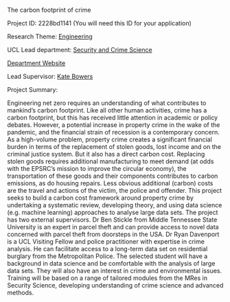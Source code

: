 The carbon footprint of crime

Project ID: 2228bd1141
(You will need this ID for your application)

Research Theme: [Engineering](../themes/engineering.md)

UCL Lead department: [Security and Crime Science](../departments/security-and-crime-science.md)

[Department Website](https://www.ucl.ac.uk/security-crime-science)

Lead Supervisor: [Kate Bowers](https://iris.ucl.ac.uk/iris/browse/profile?upi=KBOWE16)

Project Summary:

Engineering net zero requires an understanding of what contributes to mankind’s carbon footprint. Like all other human activities, crime has a carbon footprint, but this has received little attention in academic or policy debates. However, a potential increase in property crime in the wake of the pandemic, and the financial strain of recession is a contemporary concern. As a high-volume problem, property crime creates a significant financial burden in terms of the replacement of stolen goods, lost income and on the criminal justice system. But it also has a direct carbon cost. Replacing stolen goods requires additional manufacturing to meet demand (at odds with the EPSRC’s mission to improve the circular economy), the transportation of these goods and their components contributes to carbon emissions, as do housing repairs. Less obvious additional (carbon) costs are the travel and actions of the victim, the police and offender. This project seeks to build a carbon cost framework around property crime by undertaking a systematic review, developing theory, and using data science (e.g. machine learning) approaches to analyse large data sets. The project has two external supervisors. Dr Ben Stickle from Middle Tennessee State University is an expert in parcel theft and can provide access to novel data concerned with parcel theft from doorsteps in the USA. Dr Ryan Davenport is a UCL Visiting Fellow and police practitioner with expertise in crime analysis. He can facilitate access to a long-term data set on residential burglary from the Metropolitan Police. The selected student will have a background in data science and be comfortable with the analysis of large data sets. They will also have an interest in crime and environmental issues. Training will be based on a range of tailored modules from the MRes in Security Science, developing understanding of crime science and advanced methods.